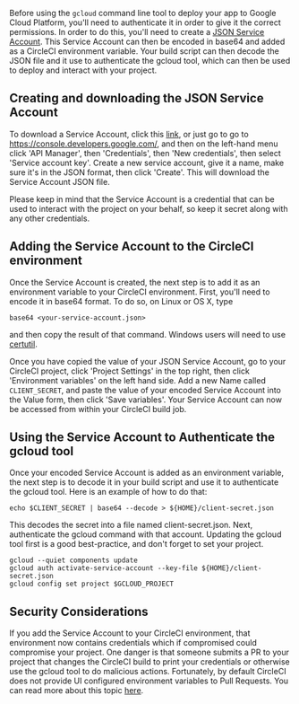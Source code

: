 <!--

title: Authentication with Google Cloud Platform

-->

Before using the `gcloud` command line tool to deploy your app to Google Cloud Platform, you'll need to authenticate it in order to give it the correct permissions. In order to do this, you'll need to create a [JSON Service Account](https://developers.google.com/identity/protocols/OAuth2ServiceAccount). This Service Account can then be encoded in base64 and added as a CircleCI environment variable. Your build script can then decode the JSON file and it use to authenticate the gcloud tool, which can then be used to deploy and interact with your project.

## Creating and downloading the JSON Service Account

To download a Service Account, click this [link](https://console.developers.google.com/apis/credentials/serviceaccountkey?project=_), or just go to go to https://console.developers.google.com/, and then on the left-hand menu click 'API Manager', then 'Credentials', then 'New credentials', then select 'Service account key'. Create a new service account, give it a name, make sure it's in the JSON format, then click 'Create'. This will download the Service Account JSON file.

Please keep in mind that the Service Account is a credential that can be used to interact with the project on your behalf, so keep it secret along with any other credentials.

## Adding the Service Account to the CircleCI environment

Once the Service Account is created, the next step is to add it as an environment variable to your CircleCI environment. First, you'll need to encode it in base64 format. To do so, on Linux or OS X, type

    base64 <your-service-account.json>

and then copy the result of that command. Windows users will need to use [certutil](http://stackoverflow.com/questions/16945780/decoding-base64-in-batch).

Once you have copied the value of your JSON Service Account, go to your CircleCI project, click 'Project Settings' in the top right, then click 'Environment variables' on the left hand side. Add a new Name called `CLIENT_SECRET`, and paste the value of your encoded Service Account into the Value form, then click 'Save variables'. Your Service Account can now be accessed from within your CircleCI build job.

## Using the Service Account to Authenticate the gcloud tool

Once your encoded Service Account is added as an environment variable, the next step is to decode it in your build script and use it to authenticate the gcloud tool. Here is an example of how to do that:

    echo $CLIENT_SECRET | base64 --decode > ${HOME}/client-secret.json

This decodes the secret into a file named client-secret.json. Next, authenticate the gcloud command with that account. Updating the gcloud tool first is a good best-practice, and don't forget to set your project.

	gcloud --quiet components update
	gcloud auth activate-service-account --key-file ${HOME}/client-secret.json
	gcloud config set project $GCLOUD_PROJECT

## Security Considerations

If you add the Service Account to your CircleCI environment, that environment now contains credentials which if compromised could compromise your project. One danger is that someone submits a PR to your project that changes the CircleCI build to print your credentials or otherwise use the gcloud tool to do malicious actions. Fortunately, by default CircleCI does not provide UI configured environment variables to Pull Requests. You can read more about this topic [here](https://circleci.com/docs/fork-pr-builds).
